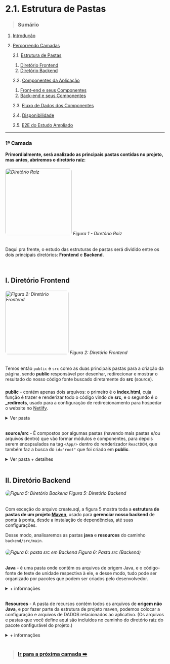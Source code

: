 # 2.1. Estrutura de Pastas

> ### Sumário

1. [Introdução](https://github.com/Sancruz-dev/estudo-ampliado#1-introdução)

2. [Percorrendo Camadas](https://github.com/Sancruz-dev/estudo-ampliado#2-percorrendo-camadas)

   2.1. [Estrutura de Pastas](#)
      1. [Diretório Frontend](#-diretório-frontend)
      2. [Diretório Backend](#-diretório-backend)

   2.2. [Componentes da Aplicação](/camadas/ii-componentes-da-aplicacao#22-componentes-da-aplicação)
      1. [Front-end e seus Componentes](#i-front-end-e-seus-componentes)
      2. [Back-end e seus Componentes](#i-back-end-e-seus-componentes)

   2.3. [Fluxo de Dados dos Componentes](/camadas/iii-fluxo-de-dados-dos-componentes#23-fluxo-de-dados-dos-componentes)

   2.4. [Disponibilidade](/camadas/iv-disponibilidade#24-disponibilidade)

   2.5. [E2E do Estudo Ampliado](/camadas/v-e2e-do-estudo-ampliado#25-e2e-do-estudo-ampliado) 
***

### **1ª Camada**

**Primordialmente, será analizado as principais pastas contidas no projeto, mas antes, abriremos o diretório raíz:**

###### <img height="210" style="border-radius: 8px" src="https://user-images.githubusercontent.com/83969467/151673984-0735a035-4851-4797-a134-e7ee85b6a9a2.png" alt="Diretório Raíz" title="Diretório Raíz"> Figura 1 - Diretório Raíz



Daqui pra frente, o estudo das estruturas de pastas será dividido entre os dois principais diretórios: **Frontend** e **Backend**. 

<br/>

## I. Diretório Frontend

###### <img height="200" align="bottom" style="border-radius: 8px" src="https://user-images.githubusercontent.com/83969467/152814920-e7a37634-de52-4dbc-a294-b93dc9cb7315.png" alt="Figura 2: Diretório Frontend" title="Diretório Frontend"> Figura 2: Diretório Frontend

Temos então `public` e `src` como as duas principais pastas para a criação da página, sendo **public** responsável por desenhar, redirecionar e mostrar o resultado do nosso código fonte buscado diretamente do **src** (source).

###

**public** - contém apenas dois arquivos: o primeiro é o **index.html**, cuja função é trazer e renderizar todo o código vindo de **src**, e o segundo é o **_redirects**, usado para a configuração de redirecionamento para hospedar o website no [Netlify](https://www.netlify.com/).
<details> 
   <summary>Ver pasta</summary>

   ###
   ###### <img align="bottom" style="border-radius: 8px" src="https://user-images.githubusercontent.com/83969467/152815294-83b61296-8ec5-4cfa-b0f9-23af62138e4b.png" alt="Figura 3: Pasta public em Frontend" title="Pasta public"> Figura 3: Pasta public (Frontend)
</details> 

<br/>

**source/src** - É compostos por algumas pastas (havendo mais pastas e/ou arquivos dentro) que vão formar módulos e componentes, para depois serem encapsulados na tag `<App/>` dentro do renderizador `ReactDOM`, que também faz a busca do `id="root"` que foi criado em **public**.

<details>
   <summary>Ver pasta + detalhes</summary> 

   ###

   ###### <img align="bottom" style="border-radius: 8px" src="https://user-images.githubusercontent.com/83969467/152855598-e3472f7c-58f7-4a43-a84a-7f5ff27bd1b5.png" alt="Figura 4: Pasta src em Frontend" title="Pasta src"> Figura 4: Pasta src (Frontend)

   ###

   - **assets** - contém nossos bens/recursos de folha de estilo, imagens, fontes e até scripts. Ou seja, é o complemento de conteúdo.

   - **components** - permite você dividir a UI em partes independentes, reutilizáveis e pensar em cada parte isoladamente. 

   - **pages** - obtém a interface completa de cada página, com a adição da regra de negócio, captura de argumento passado na rota determinada e manipulação de estrutura de dados.

   - **types** - cria a estrutura de tipos do frontend integrando-a à API.

   - **ultils** - guarda arquivos utilitários para auxiliar funções específicas no projeto, como por exemplo a validação de email e criação da variável de ambiente. 

</details> 

<br/>

## II. Diretório Backend
###### <img align="bottom" style="border-radius: 8px" src="https://user-images.githubusercontent.com/83969467/153297522-5595d587-40b6-4a52-9494-918db914d0d2.png" alt="Figura 5: Diretório Backend" title="Diretório Backend"> Figura 5: Diretório Backend

Com exceção do arquivo create.sql, a figura 5 mostra toda a **estrutura de pastas de um projeto [Maven](https://maven.apache.org/)**, usado para **gerenciar nosso backend** de ponta à ponta, desde a instalação de dependências, até suas configurações. 

Desse modo, analisaremos as pastas **java** e **resources** do caminho `backend/src/main`.


###### <img align="bottom" style="border-radius: 8px" src="https://user-images.githubusercontent.com/83969467/154117049-88d05ac5-7326-4965-bd9a-dbd7f473f636.png" alt="Figura 6: pasta src em Backend" title="Pasta src"> Figura 6: Pasta src (Backend)

**Java** - é uma pasta onde contêm os arquivos de origem Java, e o código-fonte de teste de unidade respectiva à ele, e desse modo, tudo pode ser organizado por pacotes que podem ser criados pelo desenvolvedor.

<details>
   <summary>+ informações</summary> 

   ###

   ###### <img align="bottom" style="border-radius: 8px" src="https://user-images.githubusercontent.com/83969467/154122581-4a21fd26-60e4-4031-b94a-2381301c3ed6.png" alt="Figura 7: Pasta Java" title="Pasta java"> Figura 7: Pasta java

   ###

   - **1. entities** - basicamente são as entidades/tabelas do nosso banco de dados, que declaram atributos, tipos de dados, cria construtores (para instanciar um objeto da classe) e métodos de acesso `get` e `set`. Também estabelecem a conexão entre a camada de serviço e a camada de acesso à dados, sempre monitoradas pela JPA (que é nossa ORM);

   - **2. repositories** - resposáveis por realizar o CRUD das `entities`, tendo o ACESSO À DADOS.

   - **3. dto** - objetos simples para TRAFEGAR dados INTERLIGADOS entre o serviços e controntroladores REST, e por outro lado, não é monitorado pela JPA e nem faz parte do banco de dados.

   - **4. services** - orquestra a camada de acesso à dados, trabalhando com armazenamento ao banco, transação e regra de negócio.

   - **5. controllers** - controladores REST que mapeiam e estabelecem o método GET no caminho da requisição.  

   - **6. config** - contém os arquivos de propriedades com dados de configuração a serem passados ​​para o servidor. Quando você publica o pacote configurável do projeto no servidor, os arquivos nesse diretório são extraídos do pacote configurável e instalados em um diretório comum no servidor, que contém todos os arquivos de configuração desse servidor. No caso do nosso arquivo **SecurityConfig**, a configuração é baseada em [CORS](https://developer.mozilla.org/pt-BR/docs/Web/HTTP/CORS).
</details> 

<br/>

**Resources** - A pasta de recursos contém todos os arquivos de **origem não Java**, e por fazer parte da estrutura de projeto maven, podemos colocar a configuração e arquivos de DADOS relacionados ao aplicativo. (Os arquivos e pastas que você define aqui são incluídos no caminho do diretório raiz do pacote configurável do projeto.)


<details>
   <summary>+ informações</summary> 

   ###

   ###### <img align="bottom" style="border-radius: 8px" src="https://user-images.githubusercontent.com/83969467/154154114-3bc20688-bba4-414a-99b5-95ee6ccb92e0.png" alt="Figura 8: Pasta resources" title="Pasta resources"> Figura 8: Pasta resources (backend)

   ###

   Os recursos do tipo *properties* definem perfis de projeto fazerem o uso de um determinado banco de dados, e na figura 8 existem desses perfis:

   **application-test.properties** - para testes rápidos e práticos, que usa um pequeno espaço na memória. `H2 Database`

   **application-dev.properties** - banco de dados local. `PostgreSQL`
   
   **application-prod.properties** - para lançar em um banco na nuvem e deixar em produção. `Heroku`

   O recurso sem nenhuma definição de perfil (application.properties) configura o perfil de projeto que ficará ativo, estando em desenvolvimento ou produção.

   O import.sql está fazendo a inserção de todos os dados nas tabelas do projeto, tornando-se um arquivo de dados.
</details> 

<br/>

> ### [Ir para a próxima camada :arrow_right:](/camadas/ii-componentes-da-aplicacao#22-componentes-da-aplicação)